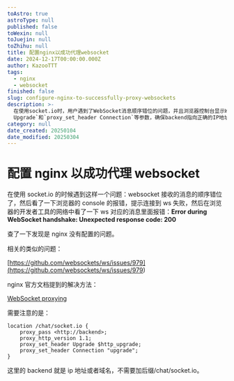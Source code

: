 ```yaml
---
toAstro: true
astroType: null
published: false
toWexin: null
toJuejin: null
toZhihu: null
title: 配置nginx以成功代理websocket
date: 2024-12-17T00:00:00.000Z
author: KazooTTT
tags:
  - nginx
  - websocket
finished: false
slug: configure-nginx-to-successfully-proxy-websockets
description: >-
  在使用socket.io时，用户遇到了WebSocket消息顺序错位的问题，并且浏览器控制台显示WebSocket连接失败，错误代码为200。经过调查，发现问题源于Nginx配置不当。用户参考了GitHub上的相关问题讨论和Nginx官方文档，发现需要正确配置Nginx以支持WebSocket代理。特别需要注意的是，在Nginx配置中，应正确设置`proxy_pass`、`proxy_http_version`、`proxy_set_header
  Upgrade`和`proxy_set_header Connection`等参数，确保backend指向正确的IP地址或域名，且无需添加后缀。
category: null
date_created: 20250104
date_modified: 20250304
---
```


# 配置 nginx 以成功代理 websocket

在使用 socket.io 的时候遇到这样一个问题：websocket 接收的消息的顺序错位了，然后看了一下浏览器的 console 的报错，提示连接到 ws 失败，然后在浏览器的开发者工具的网络中看了一下 ws 对应的消息里面报错：**Error during WebSocket handshake: Unexpected response code: 200**

查了一下发现是 nginx 没有配置的问题。

相关的类似的问题：

[https://github.com/websockets/ws/issues/979](<https://github.com/websockets/ws/issues/979>)

nginx 官方文档提到的解决方法：

[WebSocket proxying](<https://nginx.org/en/docs/http/websocket.html>)

需要注意的是：

```
location /chat/socket.io {
    proxy_pass <http://backend>;
    proxy_http_version 1.1;
    proxy_set_header Upgrade $http_upgrade;
    proxy_set_header Connection "upgrade";
}
```

这里的 backend 就是 ip 地址或者域名，不需要加后缀/chat/socket.io。
